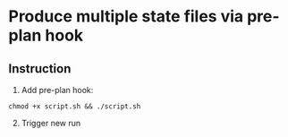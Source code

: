 # Produce multiple state files via pre-plan hook

## Instruction

1. Add pre-plan hook:
```
chmod +x script.sh && ./script.sh
```
2. Trigger new run